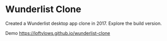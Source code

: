 # Wunderlist Clone

Created a Wunderlist desktop app clone in 2017. Explore the build version.

Demo <https://loftylows.github.io/wunderlist-clone>
